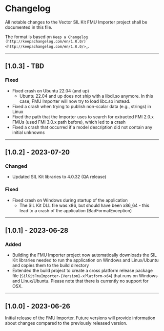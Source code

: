 # Changelog

All notable changes to the Vector SIL Kit FMU Importer project shall be documented in this file.

The format is based on `Keep a Changelog (http://keepachangelog.com/en/1.0.0/) <http://keepachangelog.com/en/1.0.0/>`_.

---

## [1.0.3] - TBD

### Fixed

* Fixed crash on Ubuntu 22.04 (and up)
  * Ubuntu 22.04 and up does not ship with a libdl.so anymore. In this case, FMU Importer will now try to load libc.so instead.
* Fixed a crash when trying to publish non-scalar data (e.g., strings) in Linux
* Fixed the path that the Importer uses to search for extracted FMI 2.0.x FMUs (used FMI 3.0.x path before), which led to a crash
* Fixed a crash that occurred if a model description did not contain any initial unknowns

---

## [1.0.2] - 2023-07-20

### Changed

* Updated SIL Kit libraries to 4.0.32 (QA release)

### Fixed

* Fixed crash on Windows during startup of the application
  * The SIL Kit DLL file was x86, but should have been x86_64 - this lead to a crash of the application (BadFormatException)

---

## [1.0.1] - 2023-06-28

### Added

* Building the FMU Importer project now automatically downloads the SIL Kit libraries needed to run the application on Windows and Linux/Ubuntu and copies them to the build directory
* Extended the build project to create a cross platform release package file (`SilKitFmuImporter-{Version}-xPlatform-x64`) that runs on Windows and Linux/Ubuntu.
Please note that there is currently no support for OSX.

---

## [1.0.0] - 2023-06-26

Initial release of the FMU Importer. Future versions will provide information about changes compared to the previously released version.
